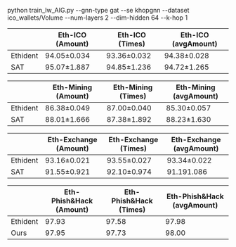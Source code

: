 python train_lw_AIG.py --gnn-type gat --se khopgnn --dataset ico_wallets/Volume --num-layers 2  --dim-hidden 64 --k-hop 1


|          | Eth-ICO (Amount) | Eth-ICO (Times) | Eth-ICO (avgAmount) |
|----------|------------------|-----------------|---------------------| 
| Ethident | 94.05±0.034      | 93.36±0.032     | 94.38±0.028         |
| SAT      | 95.07±1.887      | 94.85±1.236     | 94.72±1.265         |


|          | Eth-Mining (Amount) | Eth-Mining (Times) | Eth-Mining (avgAmount) | 
|----------|---------------------|--------------------|------------------------| 
| Ethident | 86.38±0.049         | 87.00±0.040        | 85.30±0.057            |
| SAT      | 88.01±1.666         | 87.38±1.892        | 88.23±1.630            |



|          | Eth-Exchange (Amount) | Eth-Exchange (Times) | Eth-Exchange (avgAmount) | 
|----------|-----------------------|----------------------|--------------------------|
| Ethident | 93.16±0.021           | 93.55±0.027          | 93.34±0.022              |
| SAT      | 91.55±0.921           | 92.10±0.974          | 91.191.086               |


|          | Eth-Phish&Hack (Amount) | Eth-Phish&Hack (Times) | Eth-Phish&Hack (avgAmount) | 
|----------|-----------|------------------|---------------------|
| Ethident | 97.93     | 97.58            | 97.98               |
| Ours     | 97.95     | 97.73            | 98.00               |